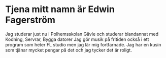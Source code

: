 # Tjena mitt namn är Edwin Fagerström
Jag studerar just nu i Polhemsskolan Gävle och studerar blandannat med Kodning, Servrar, Bygga datorer
Jag gör musik på fritiden också i ett program som heter FL studio men jag lär mig fortfarnade. Jag har en kusin som tjänar mycket pengar på det och jag tycker det är roligt.

